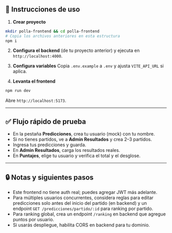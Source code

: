 ## 🚀 Instrucciones de uso

1) **Crear proyecto**
```bash
mkdir polla-frontend && cd polla-frontend
# Copia los archivos anteriores en esta estructura
npm i
```

2) **Configura el backend** (de tu proyecto anterior) y ejecuta en `http://localhost:4000`.

3) **Configura variables**
Copia `.env.example` a `.env` y ajusta `VITE_API_URL` si aplica.

4) **Levanta el frontend**
```bash
npm run dev
```
Abre `http://localhost:5173`.

---

## ✅ Flujo rápido de prueba
- En la pestaña **Predicciones**, crea tu usuario (mock) con tu nombre.
- Si no tienes partidos, ve a **Admin Resultados** y crea 2–3 partidos.
- Ingresa tus predicciones y guarda.
- En **Admin Resultados**, carga los resultados reales.
- En **Puntajes**, elige tu usuario y verifica el total y el desglose.

---

## 🔒 Notas y siguientes pasos
- Este frontend no tiene auth real; puedes agregar JWT más adelante.
- Para múltiples usuarios concurrentes, considera reglas para editar predicciones solo antes del inicio del partido (en backend) y un endpoint `GET /predicciones/partido/:id` para ranking por partido.
- Para ranking global, crea un endpoint `/ranking` en backend que agregue puntos por usuario.
- Si usarás despliegue, habilita CORS en backend para tu dominio.